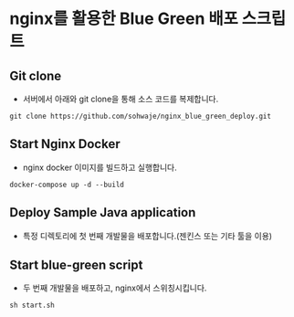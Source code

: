 # nginx를 활용한 Blue Green 배포 스크립트

## Git clone
- 서버에서 아래와 git clone을 통해 소스 코드를 복제합니다.
```
git clone https://github.com/sohwaje/nginx_blue_green_deploy.git
```

## Start Nginx Docker
- nginx docker 이미지를 빌드하고 실행합니다.
```
docker-compose up -d --build
```

## Deploy Sample Java application
- 특정 디렉토리에 첫 번째 개발물을 배포합니다.(젠킨스 또는 기타 툴을 이용)

## Start blue-green script
- 두 번째 개발물을 배포하고, nginx에서 스위칭시킵니다.
```
sh start.sh
```
